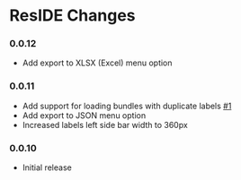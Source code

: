 ResIDE Changes
================

### 0.0.12

  * Add export to XLSX (Excel) menu option

### 0.0.11
  
  * Add support for loading bundles with duplicate labels [#1](../../pull/1)
  * Add export to JSON menu option
  * Increased labels left side bar width to 360px
  
### 0.0.10
  
  * Initial release
